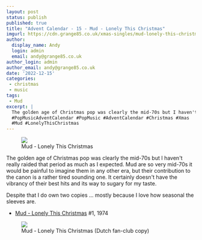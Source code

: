 ```yaml
---
layout: post
status: publish
published: true
title: "Advent Calendar - 15 - Mud - Lonely This Christmas"
imgurl: https://cdn.grange85.co.uk/xmas-singles/mud-lonely-this-christmas-2-sleeve.jpg
author:
  display_name: Andy
  login: admin
  email: andy@grange85.co.uk
author_login: admin
author_email: andy@grange85.co.uk
date: '2022-12-15'
categories:
 - christmas
 - music
tags:
 - Mud
excerpt: |
  The golden age of Christmas pop was clearly the mid-70s but I haven't really raided that period as much as I expected. Mud are so very mid-70s it would be painful to imagine them in any other era, but their contribution to the canon is a rather tired sounding one.
  #PopMusicAdventCalendar #PopMusic #AdventCalendar #Christmas #Xmas
  #Mud #LonelyThisChristmas
---
```

<figure class="aligncenter"><img src="https://cdn.grange85.co.uk/xmas-singles/mud-lonely-this-christmas-2-sleeve.jpg" class="img-responsive" /><figcaption>Mud - Lonely This Christmas</figcaption></figure>

The golden age of Christmas pop was clearly the mid-70s but I haven't really raided that period as much as I expected. Mud are so very mid-70s it would be painful to imagine them in any other era, but their contribution to the canon is a rather tired sounding one. It certainly doesn't have the vibrancy of their best hits and its way to sugary for my taste.

Despite that I do own two copies ... mostly because I love how seasonal the sleeves are.

 - [Mud - Lonely This Christmas](https://www.youtube.com/watch?v=NJ6kJ7GWtv0) #1, 1974

<figure class="aligncenter"><img src="https://cdn.grange85.co.uk/xmas-singles/mud-lonley-this-christmas-1-sleeve.jpg" class="img-responsive" /><figcaption>Mud - Lonely This Christmas (Dutch fan-club copy)</figcaption></figure>
